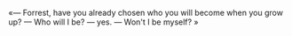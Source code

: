 «— Forrest, have you already chosen who you will become when you grow up?
— Who will I be?
— yes.
— Won't I be myself? » 

